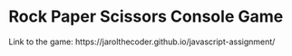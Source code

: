 <h1> Rock Paper Scissors Console Game </h1>
Link to the game: https://jarolthecoder.github.io/javascript-assignment/

